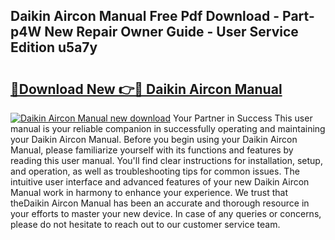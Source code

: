 ## Daikin Aircon Manual Free Pdf Download - Part-p4W New Repair Owner Guide - User Service Edition u5a7y

# <h2><a href="http://cf21911.oget.top/?id=Daikin+Aircon+Manual">🔗Download New 👉🔴 Daikin Aircon Manual</a></h2>

[![Daikin Aircon Manual new download](https://i.imgur.com/5g1atiW.png)](http://cf21911.oget.top/?id=Daikin+Aircon+Manual)
Your Partner in Success This user manual is your reliable companion in successfully operating and maintaining your Daikin Aircon Manual. Before you begin using your Daikin Aircon Manual, please familiarize yourself with its functions and features by reading this user manual. You'll find clear instructions for installation, setup, and operation, as well as troubleshooting tips for common issues. The intuitive user interface and advanced features of your new Daikin Aircon Manual work in harmony to enhance your experience. We trust that theDaikin Aircon Manual has been an accurate and thorough resource in your efforts to master your new device. In case of any queries or concerns, please do not hesitate to reach out to our customer service team.
